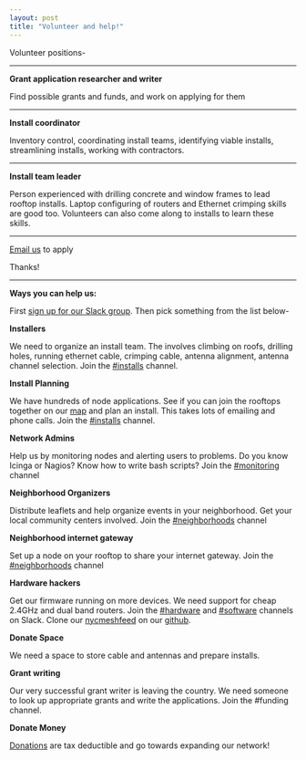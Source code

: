 ```yaml
---
layout: post
title: "Volunteer and help!"
---
```


Volunteer positions-

***
**Grant application researcher and writer**

Find possible grants and funds, and work on applying for them

***

**Install coordinator**

Inventory control, coordinating install teams, identifying viable installs, streamlining installs, working with contractors.

***

**Install team leader**

Person experienced with drilling concrete and window frames to lead rooftop installs. Laptop configuring of routers and Ethernet crimping skills are good too. Volunteers can also come along to installs to learn these skills.

***
[Email us](mailto:v@nycmesh.net) to apply

Thanks!

***


**Ways you can help us:**

First [sign up for our Slack group](https://slack.nycmesh.net). Then pick something from the list below-

**Installers**

We need to organize an install team. The involves climbing on roofs, drilling holes, running ethernet cable, crimping cable, antenna alignment, antenna channel selection. Join the [#installs](https://nycmesh.slack.com/messages/installs) channel.

**Install Planning**

We have hundreds of node applications. See if you can join the rooftops together on our [map](https://nycmesh.net/map/) and plan an install. This takes lots of emailing and phone calls. Join the [#installs](https://nycmesh.slack.com/messages/installs) channel.

**Network Admins**

Help us by monitoring nodes and alerting users to problems. Do you know Icinga or Nagios? Know how to write bash scripts? Join the [#monitoring](https://nycmesh.slack.com/messages/monitoring) channel

**Neighborhood Organizers**

Distribute leaflets and help organize events in your neighborhood. Get your local community centers involved. Join the [#neighborhoods](https://nycmesh.slack.com/messages/neighborhoods) channel

**Neighborhood internet gateway**

Set up a node on your rooftop to share your internet gateway. Join the [#neighborhoods](https://nycmesh.slack.com/messages/neighborhoods) channel

**Hardware hackers**

Get our firmware running on more devices. We need support for cheap 2.4GHz and dual band routers. Join the [#hardware](https://nycmesh.slack.com/messages/hardware) and [#software](https://nycmesh.slack.com/messages/software) channels on Slack. Clone our [nycmeshfeed](https://github.com/nycmeshnet/nycmeshfeed) on our [github](https://github.com/nycmeshnet).

**Donate Space**

We need a space to store cable and antennas and prepare installs.

**Grant writing**

Our very successful grant writer is leaving the country. We need someone to look up appropriate grants and write the applications. Join the #funding channel.

**Donate Money**

[Donations](https://nycmesh.net/donate/) are tax deductible and go towards expanding our network!


